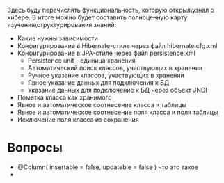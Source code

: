 Здесь буду перечислять функциональность, которую открыл\узнал о хибере. В итоге можно будет составить полноценную карту изучения\структурирования знаний:



* Какие нужны зависимости
* Конфигурирование в Hibernate-стиле через файл hibernate.cfg.xml
* Конфигурирование в JPA-стиле через файл persistence.xml
  * Persistence unit - единица хранения
  * Автоматический поиск классов, участвующих в хранении
  * Ручное указание классов, участвующих в хранении
  * Явное указание данных для подключения к БД
  * Указание данных для подключение к БД через объект JNDI
* Пометка класса как хранимого
* Явное и автоматическое соотнесение класса и таблицы
* Явное и автоматическое соотнесение поля класса и поля таблицы
* Исключение поля класса из сохранения







# Вопросы

* @Column( insertable = false, updateble = false ) что это такое
* 